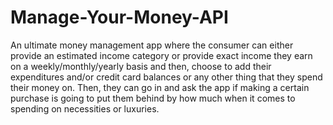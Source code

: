# Manage-Your-Money-API
An ultimate money management app where the consumer can either provide an estimated income category or provide exact income they earn on a weekly/monthly/yearly basis and then, choose to add their expenditures and/or credit card balances or any other thing that they spend their money on. Then, they can go in and ask the app if making a certain purchase is going to put them behind by how much when it comes to spending on necessities or luxuries. 
